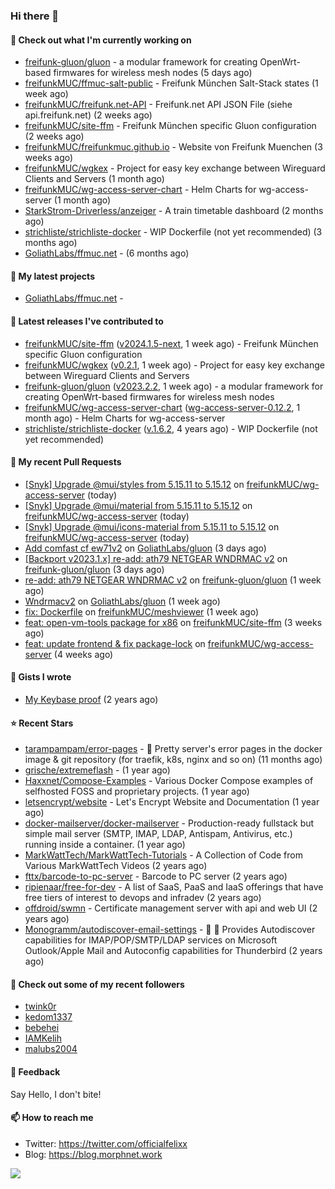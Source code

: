 ### Hi there 👋

#### 👷 Check out what I'm currently working on

- [freifunk-gluon/gluon](https://github.com/freifunk-gluon/gluon) - a modular framework for creating OpenWrt-based firmwares for wireless mesh nodes (5 days ago)
- [freifunkMUC/ffmuc-salt-public](https://github.com/freifunkMUC/ffmuc-salt-public) - Freifunk München Salt-Stack states (1 week ago)
- [freifunkMUC/freifunk.net-API](https://github.com/freifunkMUC/freifunk.net-API) - Freifunk.net API JSON File (siehe api.freifunk.net) (2 weeks ago)
- [freifunkMUC/site-ffm](https://github.com/freifunkMUC/site-ffm) - Freifunk München specific Gluon configuration (2 weeks ago)
- [freifunkMUC/freifunkmuc.github.io](https://github.com/freifunkMUC/freifunkmuc.github.io) - Website von Freifunk Muenchen (3 weeks ago)
- [freifunkMUC/wgkex](https://github.com/freifunkMUC/wgkex) - Project for easy key exchange between Wireguard Clients and Servers (1 month ago)
- [freifunkMUC/wg-access-server-chart](https://github.com/freifunkMUC/wg-access-server-chart) - Helm Charts for wg-access-server (1 month ago)
- [StarkStrom-Driverless/anzeiger](https://github.com/StarkStrom-Driverless/anzeiger) - A train timetable dashboard (2 months ago)
- [strichliste/strichliste-docker](https://github.com/strichliste/strichliste-docker) - WIP Dockerfile (not yet recommended) (3 months ago)
- [GoliathLabs/ffmuc.net](https://github.com/GoliathLabs/ffmuc.net) -  (6 months ago)

#### 🌱 My latest projects

- [GoliathLabs/ffmuc.net](https://github.com/GoliathLabs/ffmuc.net) - 

#### 🔭 Latest releases I've contributed to

- [freifunkMUC/site-ffm](https://github.com/freifunkMUC/site-ffm) ([v2024.1.5-next](https://github.com/freifunkMUC/site-ffm/releases/tag/v2024.1.5-next), 1 week ago) - Freifunk München specific Gluon configuration
- [freifunkMUC/wgkex](https://github.com/freifunkMUC/wgkex) ([v0.2.1](https://github.com/freifunkMUC/wgkex/releases/tag/v0.2.1), 1 week ago) - Project for easy key exchange between Wireguard Clients and Servers
- [freifunk-gluon/gluon](https://github.com/freifunk-gluon/gluon) ([v2023.2.2](https://github.com/freifunk-gluon/gluon/releases/tag/v2023.2.2), 1 week ago) - a modular framework for creating OpenWrt-based firmwares for wireless mesh nodes
- [freifunkMUC/wg-access-server-chart](https://github.com/freifunkMUC/wg-access-server-chart) ([wg-access-server-0.12.2](https://github.com/freifunkMUC/wg-access-server-chart/releases/tag/wg-access-server-0.12.2), 1 month ago) - Helm Charts for wg-access-server
- [strichliste/strichliste-docker](https://github.com/strichliste/strichliste-docker) ([v.1.6.2](https://github.com/strichliste/strichliste-docker/releases/tag/v.1.6.2), 4 years ago) - WIP Dockerfile (not yet recommended)

#### 🔨 My recent Pull Requests

- [[Snyk] Upgrade @mui/styles from 5.15.11 to 5.15.12](https://github.com/freifunkMUC/wg-access-server/pull/628) on [freifunkMUC/wg-access-server](https://github.com/freifunkMUC/wg-access-server) (today)
- [[Snyk] Upgrade @mui/material from 5.15.11 to 5.15.12](https://github.com/freifunkMUC/wg-access-server/pull/627) on [freifunkMUC/wg-access-server](https://github.com/freifunkMUC/wg-access-server) (today)
- [[Snyk] Upgrade @mui/icons-material from 5.15.11 to 5.15.12](https://github.com/freifunkMUC/wg-access-server/pull/626) on [freifunkMUC/wg-access-server](https://github.com/freifunkMUC/wg-access-server) (today)
- [Add comfast cf ew71v2](https://github.com/GoliathLabs/gluon/pull/2) on [GoliathLabs/gluon](https://github.com/GoliathLabs/gluon) (3 days ago)
- [[Backport v2023.1.x] re-add: ath79 NETGEAR WNDRMAC v2](https://github.com/freifunk-gluon/gluon/pull/3236) on [freifunk-gluon/gluon](https://github.com/freifunk-gluon/gluon) (3 days ago)
- [re-add: ath79 NETGEAR WNDRMAC v2](https://github.com/freifunk-gluon/gluon/pull/3231) on [freifunk-gluon/gluon](https://github.com/freifunk-gluon/gluon) (1 week ago)
- [Wndrmacv2](https://github.com/GoliathLabs/gluon/pull/1) on [GoliathLabs/gluon](https://github.com/GoliathLabs/gluon) (1 week ago)
- [fix: Dockerfile](https://github.com/freifunkMUC/meshviewer/pull/87) on [freifunkMUC/meshviewer](https://github.com/freifunkMUC/meshviewer) (1 week ago)
- [feat: open-vm-tools package for x86](https://github.com/freifunkMUC/site-ffm/pull/367) on [freifunkMUC/site-ffm](https://github.com/freifunkMUC/site-ffm) (3 weeks ago)
- [feat: update frontend &amp; fix package-lock](https://github.com/freifunkMUC/wg-access-server/pull/592) on [freifunkMUC/wg-access-server](https://github.com/freifunkMUC/wg-access-server) (4 weeks ago)

#### 📓 Gists I wrote

- [My Keybase proof](https://gist.github.com/69863960a08efeb03ad576ccaf93d880) (2 years ago)

#### ⭐ Recent Stars

- [tarampampam/error-pages](https://github.com/tarampampam/error-pages) - 🚧 Pretty server&#39;s error pages in the docker image &amp; git repository (for traefik, k8s, nginx and so on) (11 months ago)
- [grische/extremeflash](https://github.com/grische/extremeflash) -  (1 year ago)
- [Haxxnet/Compose-Examples](https://github.com/Haxxnet/Compose-Examples) - Various Docker Compose examples of selfhosted FOSS and proprietary projects. (1 year ago)
- [letsencrypt/website](https://github.com/letsencrypt/website) - Let&#39;s Encrypt Website and Documentation (1 year ago)
- [docker-mailserver/docker-mailserver](https://github.com/docker-mailserver/docker-mailserver) - Production-ready fullstack but simple mail server (SMTP, IMAP, LDAP, Antispam, Antivirus, etc.) running inside a container. (1 year ago)
- [MarkWattTech/MarkWattTech-Tutorials](https://github.com/MarkWattTech/MarkWattTech-Tutorials) - A Collection of Code from Various MarkWattTech Videos (2 years ago)
- [fttx/barcode-to-pc-server](https://github.com/fttx/barcode-to-pc-server) - Barcode to PC server (2 years ago)
- [ripienaar/free-for-dev](https://github.com/ripienaar/free-for-dev) - A list of SaaS, PaaS and IaaS offerings that have free tiers of interest to devops and infradev (2 years ago)
- [offdroid/swmn](https://github.com/offdroid/swmn) - Certificate management server with api and web UI (2 years ago)
- [Monogramm/autodiscover-email-settings](https://github.com/Monogramm/autodiscover-email-settings) - :whale: :wrench: Provides Autodiscover capabilities for IMAP/POP/SMTP/LDAP services on Microsoft Outlook/Apple Mail and Autoconfig capabilities for Thunderbird (2 years ago)

#### 👯 Check out some of my recent followers

- [twink0r](https://github.com/twink0r)
- [kedom1337](https://github.com/kedom1337)
- [bebehei](https://github.com/bebehei)
- [IAMKelih](https://github.com/IAMKelih)
- [malubs2004](https://github.com/malubs2004)

#### 💬 Feedback

Say Hello, I don't bite!

#### 📫 How to reach me

- Twitter: https://twitter.com/officialfelixx
- Blog: https://blog.morphnet.work

<img align="left" src="https://github-readme-stats.vercel.app/api?username=GoliathLabs&show_icons=true&hide_border=true&layout=compact&theme=chartreuse-dark&hide_rank=true&include_all_commits=true&bg_color=0d1117" />
